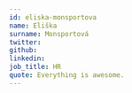 ```yaml
---
id: eliska-monsportova
name: Eliška
surname: Monsportová
twitter: 
github:
linkedin:
job_title: HR
quote: Everything is awesome.
---
```


